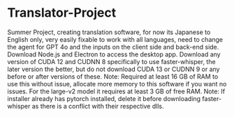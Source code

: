 # Translator-Project
Summer Project, creating translation software, for now its Japanese to English only, very easily fixable to work with all languages, need to change the agent for GPT 4o and the inputs on the client side and back-end side.
Download Node.js and Electron to access the desktop app.
Download any version of CUDA 12 and CUDNN 8 specifically to use faster-whisper, the later version the better, but do not download CUDA 13 or CUDNN 9 or any before or after versions of these.
Note: Required at least 16 GB of RAM to use this without issue, allocate more memory to this software if you want no issues. For the large-v2 model it requires at least 3 GB of free RAM.
Note: If installer already has pytorch installed, delete it before downloading faster-whisper as there is a conflict with their respective dlls.
